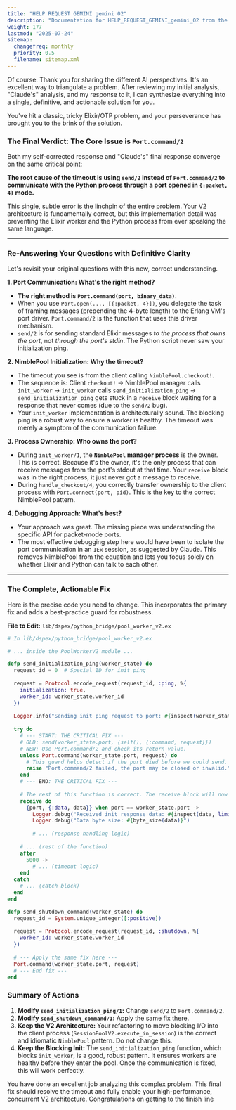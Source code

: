 ```yaml
---
title: "HELP REQUEST GEMINI gemini 02"
description: "Documentation for HELP_REQUEST_GEMINI_gemini_02 from the Dspex repository."
weight: 177
lastmod: "2025-07-24"
sitemap:
  changefreq: monthly
  priority: 0.5
  filename: sitemap.xml
---
```


Of course. Thank you for sharing the different AI perspectives. It's an excellent way to triangulate a problem. After reviewing my initial analysis, "Claude's" analysis, and my response to it, I can synthesize everything into a single, definitive, and actionable solution for you.

You've hit a classic, tricky Elixir/OTP problem, and your perseverance has brought you to the brink of the solution.

### The Final Verdict: The Core Issue is `Port.command/2`

Both my self-corrected response and "Claude's" final response converge on the same critical point:

**The root cause of the timeout is using `send/2` instead of `Port.command/2` to communicate with the Python process through a port opened in `{:packet, 4}` mode.**

This single, subtle error is the linchpin of the entire problem. Your V2 architecture is fundamentally correct, but this implementation detail was preventing the Elixir worker and the Python process from ever speaking the same language.

---

### Re-Answering Your Questions with Definitive Clarity

Let's revisit your original questions with this new, correct understanding.

**1. Port Communication: What's the right method?**
-   **The right method is `Port.command(port, binary_data)`**.
-   When you use `Port.open(..., [{:packet, 4}])`, you delegate the task of framing messages (prepending the 4-byte length) to the Erlang VM's port driver. `Port.command/2` is the function that uses this driver mechanism.
-   `send/2` is for sending standard Elixir messages *to the process that owns the port*, not *through the port's stdin*. The Python script never saw your initialization ping.

**2. NimblePool Initialization: Why the timeout?**
-   The timeout you see is from the client calling `NimblePool.checkout!`.
-   The sequence is: Client `checkout!` -> NimblePool manager calls `init_worker` -> `init_worker` calls `send_initialization_ping` -> `send_initialization_ping` gets stuck in a `receive` block waiting for a response that never comes (due to the `send/2` bug).
-   Your `init_worker` implementation is architecturally sound. The blocking ping is a robust way to ensure a worker is healthy. The timeout was merely a symptom of the communication failure.

**3. Process Ownership: Who owns the port?**
-   During `init_worker/1`, the **`NimblePool` manager process** is the owner. This is correct. Because it's the owner, it's the only process that can receive messages from the port's stdout at that time. Your `receive` block was in the right process, it just never got a message to receive.
-   During `handle_checkout/4`, you correctly transfer ownership to the client process with `Port.connect(port, pid)`. This is the key to the correct NimblePool pattern.

**4. Debugging Approach: What's best?**
-   Your approach was great. The missing piece was understanding the specific API for packet-mode ports.
-   The most effective debugging step here would have been to isolate the port communication in an `IEx` session, as suggested by Claude. This removes NimblePool from the equation and lets you focus solely on whether Elixir and Python can talk to each other.

---

### The Complete, Actionable Fix

Here is the precise code you need to change. This incorporates the primary fix and adds a best-practice guard for robustness.

**File to Edit:** `lib/dspex/python_bridge/pool_worker_v2.ex`

```elixir
# In lib/dspex/python_bridge/pool_worker_v2.ex

# ... inside the PoolWorkerV2 module ...

defp send_initialization_ping(worker_state) do
  request_id = 0  # Special ID for init ping
  
  request = Protocol.encode_request(request_id, :ping, %{
    initialization: true,
    worker_id: worker_state.worker_id
  })
  
  Logger.info("Sending init ping request to port: #{inspect(worker_state.port)}")
  
  try do
    # --- START: THE CRITICAL FIX ---
    # OLD: send(worker_state.port, {self(), {:command, request}})
    # NEW: Use Port.command/2 and check its return value.
    unless Port.command(worker_state.port, request) do
      # This guard helps detect if the port died before we could send.
      raise "Port.command/2 failed, the port may be closed or invalid."
    end
    # --- END: THE CRITICAL FIX ---
    
    # The rest of this function is correct. The receive block will now work.
    receive do
      {port, {:data, data}} when port == worker_state.port ->
        Logger.debug("Received init response data: #{inspect(data, limit: :infinity)}")
        Logger.debug("Data byte size: #{byte_size(data)}")
        
        # ... (response handling logic)
        
    # ... (rest of the function)
    after
      5000 ->
        # ... (timeout logic)
    end
  catch
    # ... (catch block)
  end
end

defp send_shutdown_command(worker_state) do
  request_id = System.unique_integer([:positive])
  
  request = Protocol.encode_request(request_id, :shutdown, %{
    worker_id: worker_state.worker_id
  })
  
  # --- Apply the same fix here ---
  Port.command(worker_state.port, request)
  # --- End fix ---
end

```

### Summary of Actions

1.  **Modify `send_initialization_ping/1`:** Change `send/2` to `Port.command/2`.
2.  **Modify `send_shutdown_command/1`:** Apply the same fix there.
3.  **Keep the V2 Architecture:** Your refactoring to move blocking I/O into the client process (`SessionPoolV2.execute_in_session`) is the correct and idiomatic `NimblePool` pattern. Do not change this.
4.  **Keep the Blocking Init:** The `send_initialization_ping` function, which blocks `init_worker`, is a good, robust pattern. It ensures workers are healthy before they enter the pool. Once the communication is fixed, this will work perfectly.

You have done an excellent job analyzing this complex problem. This final fix should resolve the timeout and fully enable your high-performance, concurrent V2 architecture. Congratulations on getting to the finish line
